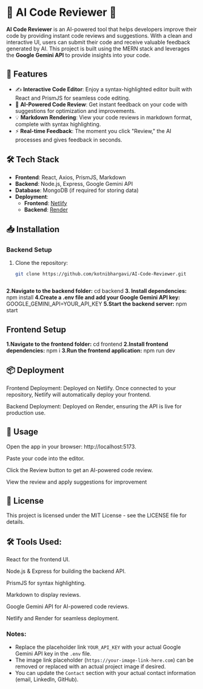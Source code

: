 # 🌟 AI Code Reviewer 🌟

**AI Code Reviewer** is an AI-powered tool that helps developers improve their code by providing instant code reviews and suggestions. With a clean and interactive UI, users can submit their code and receive valuable feedback generated by AI. This project is built using the MERN stack and leverages the **Google Gemini API** to provide insights into your code.



## 🚀 Features

- ✍️ **Interactive Code Editor**: Enjoy a syntax-highlighted editor built with React and PrismJS for seamless code editing.
- 🤖 **AI-Powered Code Review**: Get instant feedback on your code with suggestions for optimization and improvements.
- 💡 **Markdown Rendering**: View your code reviews in markdown format, complete with syntax highlighting.
- ⚡ **Real-time Feedback**: The moment you click "Review," the AI processes and gives feedback in seconds.

## 🛠 Tech Stack

- **Frontend**: React, Axios, PrismJS, Markdown
- **Backend**: Node.js, Express, Google Gemini API
- **Database**: MongoDB (if required for storing data)
- **Deployment**: 
  - **Frontend**: [Netlify](https://www.netlify.com)
  - **Backend**: [Render](https://render.com)

## 📥 Installation

### Backend Setup

1. Clone the repository:
   ```bash
   git clone https://github.com/kotnibhargavi/AI-Code-Reviewer.git



**2.Navigate to the backend folder:**
      cd backend
**3. Install dependencies:**
      npm install
**4.Create a .env file and add your Google Gemini API key:**
      GOOGLE_GEMINI_API=YOUR_API_KEY
**5.Start the backend server:**
      npm start
## Frontend Setup
**1.Navigate to the frontend folder:**
      cd frontend
**2.Install frontend dependencies:**
      npm i 
**3.Run the frontend application:**
      npm run dev

## 📦 Deployment
Frontend Deployment: Deployed on Netlify. Once connected to your repository, Netlify will automatically deploy your frontend.

Backend Deployment: Deployed on Render, ensuring the API is live for production use.
## 🎯 Usage
Open the app in your browser: http://localhost:5173.

Paste your code into the editor.

Click the Review button to get an AI-powered code review.

View the review and apply suggestions for improvement

## 📝 License
This project is licensed under the MIT License - see the LICENSE file for details.

## 🛠️ Tools Used:
React for the frontend UI.

Node.js & Express for building the backend API.

PrismJS for syntax highlighting.

Markdown to display reviews.

Google Gemini API for AI-powered code reviews.

Netlify and Render for seamless deployment.

### Notes:
- Replace the placeholder link `YOUR_API_KEY` with your actual Google Gemini API key in the `.env` file.
- The image link placeholder (`https://your-image-link-here.com`) can be removed or replaced with an actual project image if desired.
- You can update the `Contact` section with your actual contact information (email, LinkedIn, GitHub).

